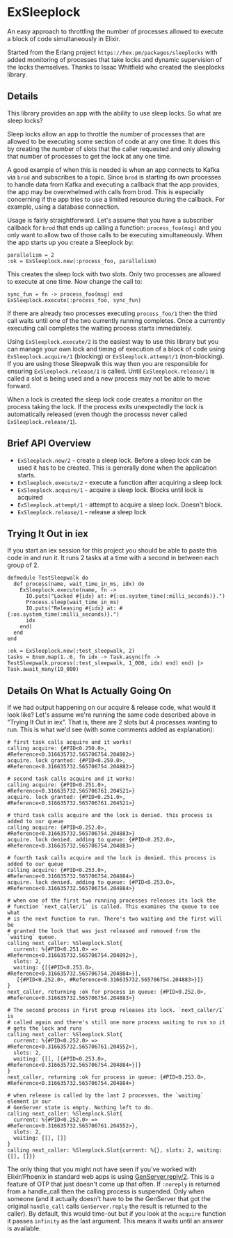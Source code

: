 # ExSleeplock

An easy approach to throttling the number of processes allowed to execute a
block of code simultaneously in Elixir.

Started from the Erlang project `https://hex.pm/packages/sleeplocks` with added
monitoring of processes that take locks and dynamic supervision of the locks
themselves. Thanks to Isaac Whitfield who created the sleeplocks library.

## Details

This library provides an app with the ability to use sleep locks. So what are
sleep locks?

Sleep locks allow an app to throttle the number of processes that are allowed
to be executing some section of code at any one time. It does this by creating
the number of slots that the caller requested and only allowing that number of
processes to get the lock at any one time.

A good example of when this is needed is when an app connects to Kafka via
`brod` and subscribes to a topic. Since `brod` is starting its own processes to
handle data from Kafka and executing a callback that the app provides, the app
may be overwhelmed with calls from brod. This is especially concerning if the
app tries to use a limited resource during the callback. For example, using a
database connection.

Usage is fairly straightforward. Let's assume that you have a subscriber
callback for `brod` that ends up calling a function: `process_foo(msg)`
and you only want to allow two of those calls to be executing simultaneously.
When the app starts up you create a Sleeplock by:

```
parallelism = 2
:ok = ExSleeplock.new(:process_foo, parallelism)
```

This creates the sleep lock with two slots. Only two processes are allowed to
execute at one time. Now change the call to:

```
sync_fun = fn -> process_foo(msg) end
ExSleeplock.execute(:process_foo, sync_fun)
```

If there are already two processes executing `process_foo/1` then the third call
waits until one of the two currently running completes. Once a currently
executing call completes the waiting process starts immediately.

Using `ExSleeplock.execute/2` is the easiest way to use this library but you can
manage your own lock and timing of execution of a block of code using
`ExSleeplock.acquire/1` (blocking) or `ExSleeplock.attempt/1` (non-blocking). If you
are using those Sleepwalk this way then you are responsible for ensuring
`ExSleeplock.release/1` is called. Until `ExSleeplock.release/1` is called a slot is
being used and a new process may not be able to move forward.

When a lock is created the sleep lock code creates a monitor on the process
taking the lock. If the process exits unexpectedly the lock is automatically
released (even though the processs never called `ExSleeplock.release/1`).

## Brief API Overview

* `ExSleeplock.new/2` - create a sleep lock. Before a sleep lock can be used it
  has to be created. This is generally done when the application starts.
* `ExSleeplock.execute/2` - execute a function after acquiring a sleep lock
* `ExSleeplock.acquire/1` - acquire a sleep lock. Blocks until lock is acquired
* `ExSleeplock.attempt/1` - attempt to acquire a sleep lock. Doesn't block.
* `ExSleeplock.release/1` - release a sleep lock

## Trying It Out in iex

If you start an iex session for this project you should be able to paste this
code in and run it. It runs 2 tasks at a time with a second in between each
group of 2.

```
defmodule TestSleepwalk do
  def process(name, wait_time_in_ms, idx) do
    ExSleeplock.execute(name, fn ->
      IO.puts("Locked #{idx} at: #{:os.system_time(:milli_seconds)}.")
      Process.sleep(wait_time_in_ms)
      IO.puts("Releasing #{idx} at: #{:os.system_time(:milli_seconds)}.")
      idx
    end)
  end
end

:ok = ExSleeplock.new(:test_sleepwalk, 2)
tasks = Enum.map(1..6, fn idx -> Task.async(fn -> TestSleepwalk.process(:test_sleepwalk, 1_000, idx) end) end) |> Task.await_many(10_000)
```

## Details On What Is Actually Going On

If we had output happening on our acquire & release code, what would it look like?
Let's assume we're running the same code described above in "Trying It Out in iex".
That is, there are 2 slots but 4 processes wanting to run. This is what we'd see
(with some comments added as explanation):

```
# first task calls acquire and it works!
calling acquire: {#PID<0.250.0>, #Reference<0.316635732.565706754.204882>}
acquire. lock granted: {#PID<0.250.0>, #Reference<0.316635732.565706754.204882>}

# second task calls acquire and it works!
calling acquire: {#PID<0.251.0>, #Reference<0.316635732.565706761.204521>}
acquire. lock granted: {#PID<0.251.0>, #Reference<0.316635732.565706761.204521>}

# third task calls acquire and the lock is denied. this process is added to our queue
calling acquire: {#PID<0.252.0>, #Reference<0.316635732.565706754.204883>}
acquire. lock denied. adding to queue: {#PID<0.252.0>, #Reference<0.316635732.565706754.204883>}

# fourth task calls acquire and the lock is denied. this process is added to our queue
calling acquire: {#PID<0.253.0>, #Reference<0.316635732.565706754.204884>}
acquire. lock denied. adding to queue: {#PID<0.253.0>, #Reference<0.316635732.565706754.204884>}

# when one of the first two running processes releases its lock the
# function `next_caller/1` is called. This examines the queue to see what
# is the next function to run. There's two waiting and the first will be
# granted the lock that was just released and removed from the `waiting` queue.
calling next_caller: %Sleeplock.Slot{
  current: %{#PID<0.251.0> => #Reference<0.316635732.565706754.204892>},
  slots: 2,
  waiting: {[{#PID<0.253.0>, #Reference<0.316635732.565706754.204884>}],
   [{#PID<0.252.0>, #Reference<0.316635732.565706754.204883>}]}
}
next_caller, returning :ok for process in queue: {#PID<0.252.0>, #Reference<0.316635732.565706754.204883>}

# The second process in first group releases its lock. `next_caller/1` is
# called again and there's still one more process waiting to run so it
# gets the lock and runs
calling next_caller: %Sleeplock.Slot{
  current: %{#PID<0.252.0> => #Reference<0.316635732.565706761.204552>},
  slots: 2,
  waiting: {[], [{#PID<0.253.0>, #Reference<0.316635732.565706754.204884>}]}
}
next_caller, returning :ok for process in queue: {#PID<0.253.0>, #Reference<0.316635732.565706754.204884>}

# when release is called by the last 2 processes, the `waiting` element in our
# GenServer state is empty. Nothing left to do.
calling next_caller: %Sleeplock.Slot{
  current: %{#PID<0.252.0> => #Reference<0.316635732.565706761.204552>},
  slots: 2,
  waiting: {[], []}
}
calling next_caller: %Sleeplock.Slot{current: %{}, slots: 2, waiting: {[], []}}
```

The only thing that you might not have seen if you've worked with Elixir/Phoenix
in standard web apps is using
[GenServer.reply/2](https://hexdocs.pm/elixir/GenServer.html#reply/2). This is a
feature of OTP that just doesn't come up that often. If `:noreply` is
returned from a handle_call then the calling process is suspended. Only when
someone (and it actually doesn't have to be the GenServer that got the original
`handle_call` calls `GenServer.reply` the result is returned to the
caller). By default, this would time-out but if you look at the `acquire`
function it passes `infinity` as the last argument. This means it waits until an
answer is available.
